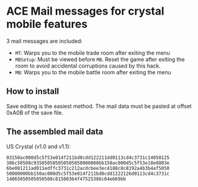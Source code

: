 ACE Mail messages for crystal mobile features
=============================================

3 mail messages are included:
- `MT`: Warps you to the mobile trade room after exiting the menu
- `MBSetup`: Must be viewed before `MB`. Reset the game after exiting the room to avoid accidental corruptions caused by this hack.
- `MB`: Warps you to the mobile battle room after exiting the menu

How to install
--------------

Save editing is the easiest method. The mail data must be pasted at offset 0xA0B of the save file.


The assembled mail data
-----------------------

US Crystal (v1.0 and v1.1):
```
03150ac000d5c5f53e014f211bd0cdd122211dd0113cd4c3731c14050125
386c50508c935050505050505050000000bb150ac000d5c5f53e18e0803e
6be081211ad011edffc3731c212acdcbee3ec4188c8c8192a4b3b4af5050
50000000bb150ac000d5c5f53e014f211bd0cdd1222126d0113cd4c3731c
14065050505050508c81500364f47525386c64e669bb
```
